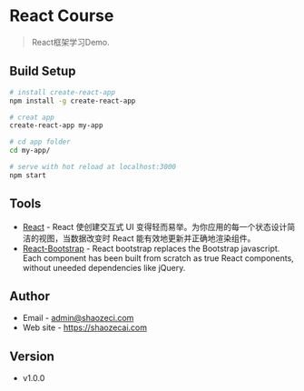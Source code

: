 # React Course
> React框架学习Demo.


## Build Setup

``` bash
# install create-react-app
npm install -g create-react-app

# creat app
create-react-app my-app

# cd app folder
cd my-app/

# serve with hot reload at localhost:3000
npm start
```

## Tools
- [React](https://react.docschina.org/) - React 使创建交互式 UI 变得轻而易举。为你应用的每一个状态设计简洁的视图，当数据改变时 React 能有效地更新并正确地渲染组件。
- [React-Bootstrap](https://react-bootstrap.github.io/) - React bootstrap replaces the Bootstrap javascript. Each component has been built from scratch as true React components, without uneeded dependencies like jQuery.
## Author
- Email - admin@shaozeci.com
- Web site - https://shaozecai.com

## Version
- v1.0.0